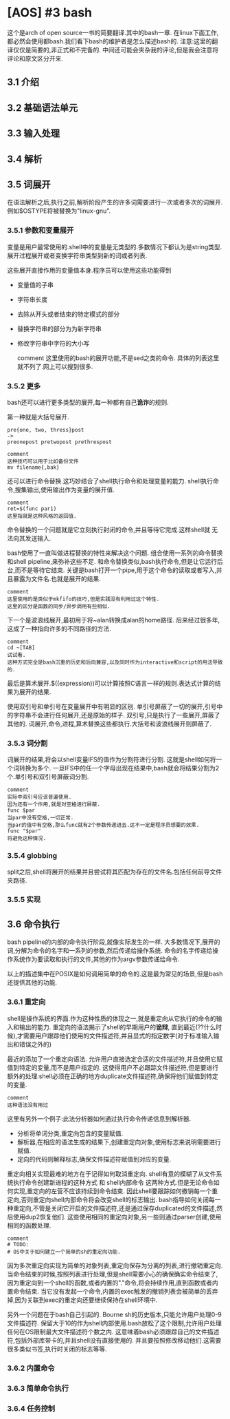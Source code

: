# [AOS] #3 bash

这个是arch of open source一书的简要翻译.其中的bash一章.
在linux下面工作,都必然会使用都bash.我们看下bash的维护者是怎么描述bash的.
注意:这里的翻译仅仅是简要的,非正式和不完备的.
中间还可能会夹杂我的评论,但是我会注意将评论和原文区分开来.

## 3.1 介绍

## 3.2 基础语法单元

## 3.3 输入处理

## 3.4 解析

## 3.5 词展开

在语法解析之后,执行之前,解析阶段产生的许多词需要进行一次或者多次的词展开.
例如$OSTYPE将被替换为"linux-gnu".

### 3.5.1 参数和变量展开

变量是用户最常使用的.shell中的变量是无类型的.多数情况下都认为是string类型.
展开过程展开或者变换字符串类型到新的词或者列表.

这些展开直接作用的变量值本身.程序员可以使用这些功能得到

- 变量值的子串
- 字符串长度
- 去除从开头或者结束的特定模式的部分
- 替换字符串的部分为为新字符串
- 修改字符串中字符的大小写


    comment
    这里使用的bash的展开功能,不是sed之类的命令.
    具体的列表这里就不列了.网上可以搜到很多.

### 3.5.2 更多

bash还可以进行更多类型的展开,每一种都有自己**诡诈**的规则.

第一种就是大括号展开.

    pre{one, two, thress}post
    ->
    preonepost pretwopost prethrespost

    comment
    这种技巧可以用于比如备份文件
    mv filename{,bak}

还可以进行命令替换.这巧妙结合了shell执行命令和处理变量的能力.
shell执行命令,搜集输出,使用输出作为变量的展开值.

    comment
    ret=$(func par1)
    这里指就是这种风格的返回值.
    
命令替换的一个问题就是它立刻执行封闭的命令,并且等待它完成.这样shell就
无法向其发送输入.

bash使用了一直叫做进程替换的特性来解决这个问题.
组合使用一系列的命令替换和shell pipeline,来弥补这些不足.
和命令替换类似,bash执行命令,但是让它运行后台,而不是等待它结束.
关键是bash打开一个pipe,用于这个命令的读取或者写入,并且暴露为文件名.也就是展开的结果.

    comment
    这里使用的是类似于mkfifo的技巧,但是实践没有利用过这个特性.
    这里的区分是函数的同步/异步调用有些相似.
    
下一个是波浪线展开,最初用于将~alan转换成alan的home路径.
后来经过很多年,这成了一种指向许多的不同路径的方法.
	
    comment
    cd ~[TAB]
    试试看.
    这种方式完全是bash沉重的历史和后向兼容,以及同时作为interactive和script的用法导致的.
    
最后是算术展开.$((expression))可以计算按照C语言一样的规则.表达式计算的结果为展开的结果.

使用双引号和单引号在变量展开中有明显的区别.
单引号屏蔽了一切的展开,引号中的字符串不会进行任何展开,还是原始的样子.
双引号,只是执行了一些展开,屏蔽了其他的.
词展开,命令,进程,算术替换这些都执行.大括号和波浪线展开则屏蔽了.
    
### 3.5.3 词分割
词展开的结果,将会以shell变量IFS的值作为分割符进行分割.
这就是shell如何将一个词转换为多个.
一旦IFS中的任一个字母出现在结果中,bash就会将结果分割为2个.单引号和双引号屏蔽词分割.  
    
    comment
    实际中双引号应该普遍使用.
    因为还有一个作用,就是对空格进行屏蔽.
    func $par
    当par中没有空格,一切正常.
    当par的值中有空格,那么func就有2个参数传递进去.这不一定是程序员想要的效果.
    func "$par"
    将避免这种情况.
    
### 3.5.4 globbing
split之后,shell将展开的结果并且尝试将其匹配为存在的文件名.包括任何前导文件夹路径.

### 3.5.5 实现


## 3.6 命令执行
bash pipeline的内部的命令执行阶段,就像实际发生的一样.
大多数情况下,展开的词,分解为命令的名字和一系列的参数,然后传递给操作系统.
命令的名字传递给操作系统作为要读取和执行的文件,其他的作为argv参数传递给命令.

以上的描述集中在POSIX是如何调用简单的命令的.这是最为常见的场景,但是bash还提供其他的功能.

### 3.6.1 重定向
shell是操作系统的界面.作为这种性质的体现之一,就是重定向从它执行的命令的输入和输出的能力.
重定向的语法揭示了shell的早期用户的**诡辩**,
直到最近(??什么时候),才需要用户跟踪他们使用的文件描述符,并且显式的指定数字(对于标准输入输出和错误之外的)

最近的添加了一个重定向语法.
允许用户直接选定合适的文件描述符,并且使用它赋值到特定的变量,而不是用户指定的.
这使得用户不必跟踪文件描述符,但是要进行额外的处理:shell必须在正确的地方duplicate文件描述符,确保将他们赋值到特定的变量.

    comment
    这种语法没有用过

这里有另外一个例子:此法分析器如何通过执行命令传递信息到解析器.

- 分析将单词分类,重定向包含的变量赋值.
- 解析器,在相应的语法生成的结果下,创建重定向对象,使用标志来说明需要进行赋值.
- 定向的代码则解释标志,确保文件描述符赋值到对应的变量.

重定向相关实现最难的地方在于记得如何取消重定向.
shell有意的模糊了从文件系统执行命令创建新进程的这种方式
和 shell内部命令
这两种方式.但是无论命令如何实现,重定向的左营不应该持续到命令结束.
因此shell要跟踪如何撤销每一个重定向,否则重定向shell内部命令将会改变shell的标志输出.
bash指导如何关闭每一种重定向,不管是关闭它开启的文件描述符,还是通过保存duplicated的文件描述,然后使用dup2恢复他们.
这些使用相同的重定向对象,另一些则通过parser创建,使用相同的函数处理.

    comment
    # TODO:
    # OS中关于如何建立一个简单的sh的重定向功能.
    
因为多次重定向实现为简单的对象列表,重定向保存为分离的列表,进行撤销重定向.
当命令结束的时候,按照列表进行处理,但是shell需要小心的确保确实命令结束了,
因为重定向到一个shell的函数,或者内置的"."命令,将会持续作用,直到函数或者内置命令结束.
当它没有发起一个命令,内置的exec触发的撤销列表会被简单的丢弃掉,因为关联到exec的重定向还要继续保持在shell环境中.

另外一个问题在于bash自己引起的.
Bourne sh的历史版本,只能允许用户处理0-9文件描述符.
保留大于10的作为shell内部使用.bash放松了这个限制,允许用户处理任何在OS限制最大文件描述符个数之内.
这意味着bash必须跟踪自己的文件描述符,包括外部库带卡的,并且shell没有直接使用的.
并且要按照修改移动他们.这需要很多类似书签,执行时关闭的标志等等.

### 3.6.2 内置命令

### 3.6.3 简单命令执行

### 3.6.4 任务控制
